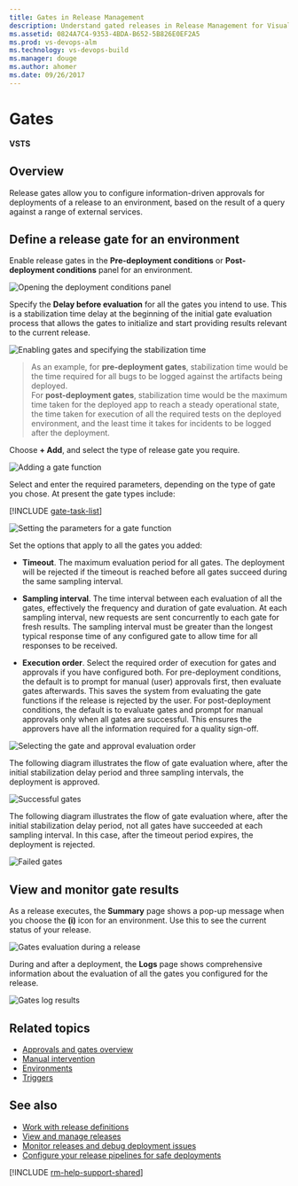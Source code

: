 ```yaml
---
title: Gates in Release Management
description: Understand gated releases in Release Management for Visual Studio Team Services (VSTS) and Team Foundation Server (TFS)
ms.assetid: 0824A7C4-9353-4BDA-B652-5B826E0EF2A5
ms.prod: vs-devops-alm
ms.technology: vs-devops-build
ms.manager: douge
ms.author: ahomer
ms.date: 09/26/2017
---
```


# Gates

**VSTS**

## Overview

Release gates allow you to configure information-driven approvals for deployments of a release
to an environment, based on the result of a query against a range of external services.

## Define a release gate for an environment

Enable release gates in the **Pre-deployment conditions** or 
**Post-deployment conditions** panel for an environment. 

![Opening the deployment conditions panel](_img/gated-releases-01.png)

Specify the **Delay before evaluation** for all the gates
you intend to use. This is a stabilization time delay at the beginning of the initial gate evaluation 
process that allows the gates to initialize and start providing results relevant
to the current release. 

![Enabling gates and specifying the stabilization time](_img/gated-releases-01a.png)

>As an example, for **pre-deployment gates**, stabilization time would be the time
required for all bugs to be logged against the artifacts being deployed.  
>For **post-deployment gates**, stabilization time would be the
maximum time taken for the deployed app to reach a steady operational state,
the time taken for execution of all the required tests on the deployed
environment, and the least time it takes for incidents to be logged after the deployment.       

Choose **+ Add**, and select the type of release gate you require.

![Adding a gate function](_img/gated-releases-02.png)

Select and enter the required parameters, depending on the type of gate you chose.
At present the gate types include:

[!INCLUDE [gate-task-list](_shared/gate-task-list.md)]

![Setting the parameters for a gate function](_img/gated-releases-03.png)

Set the options that apply to all the gates you added:

* **Timeout**. The maximum evaluation period for all gates. 
  The deployment will be rejected if the timeout is reached before
  all gates succeed during the same sampling interval. 

* **Sampling interval**. The time interval between each evaluation of 
  all the gates, effectively the frequency and duration of gate evaluation. 
  At each sampling interval, new requests are sent concurrently to each gate
  for fresh results. The sampling interval must be greater than the longest
  typical response time of any configured gate to allow time for all responses to be received.     

* **Execution order**. Select the required order of execution for gates and approvals if you have configured both.
  For pre-deployment conditions, the default is to prompt for manual (user) approvals first, then evaluate gates afterwards.
  This saves the system from evaluating the gate functions if the release is rejected by the user. 
  For post-deployment conditions, the default is to evaluate gates and prompt for manual approvals only when all gates are successful.
  This ensures the approvers have all the information required for a quality sign-off. 

![Selecting the gate and approval evaluation order](_img/gated-releases-04.png)

The following diagram illustrates the flow of gate evaluation where, after the
initial stabilization delay period and three sampling intervals, the deployment is approved.

![Successful gates](_img/gate-results-pass.png)

The following diagram illustrates the flow of gate evaluation where, after the
initial stabilization delay period, not all gates have succeeded at each sampling interval. In
this case, after the timeout period expires, the deployment is rejected.

![Failed gates](_img/gate-results-fail.png)

## View and monitor gate results
 
As a release executes, the **Summary** page shows a pop-up message when you choose
the **(i)** icon for an environment. Use this to see the current status of your release.

![Gates evaluation during a release](_img/gate-inprogress.png)

During and after a deployment, the **Logs** page shows comprehensive information
about the evaluation of all the gates you configured for the release.

![Gates log results ](_img/gate-results-view.png)

## Related topics

* [Approvals and gates overview](index.md)
* [Manual intervention](../../../../tasks/utility/manual-intervention.md)
* [Environments](../environments.md)
* [Triggers](../triggers.md)

## See also

* [Work with release definitions](../../../../actions/work-with-release-definitions.md)
* [View and manage releases](../../../../actions/view-manage-releases.md)
* [Monitor releases and debug deployment issues](../../../../actions/debug-deployment-issues.md)
* [Configure your release pipelines for safe deployments](https://blogs.msdn.microsoft.com/visualstudioalm/2017/04/24/configuring-your-release-pipelines-for-safe-deployments/)

[!INCLUDE [rm-help-support-shared](../../../../_shared/rm-help-support-shared.md)]

